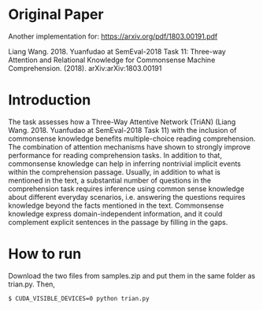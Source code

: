 # Original Paper

Another implementation for: https://arxiv.org/pdf/1803.00191.pdf

Liang Wang. 2018. Yuanfudao at SemEval-2018 Task 11: Three-way Attention and Relational Knowledge for Commonsense Machine Comprehension. (2018). arXiv:arXiv:1803.00191 <MIT License>
  
  
# Introduction

The task assesses how a Three-Way Attentive Network (TriAN) (Liang Wang. 2018. Yuanfudao at SemEval-2018 Task 11) with the inclusion of commonsense knowledge benefits multiple-choice reading comprehension. The combination of attention mechanisms have shown to strongly improve performance for reading comprehension tasks. In addition to that, commonsense knowledge can help in inferring nontrivial implicit events within the comprehension passage. Usually, in addition to what is mentioned in the text, a substantial number of questions in the comprehension task requires inference using common sense knowledge about different everyday scenarios, i.e. answering the questions requires knowledge beyond the facts mentioned in the text. Commonsense knowledge express domain-independent information, and it could complement explicit sentences in the passage by filling in the gaps.


# How to run

Download the two files from samples.zip and put them in the same folder as trian.py. Then, 

```sh
$ CUDA_VISIBLE_DEVICES=0 python trian.py
